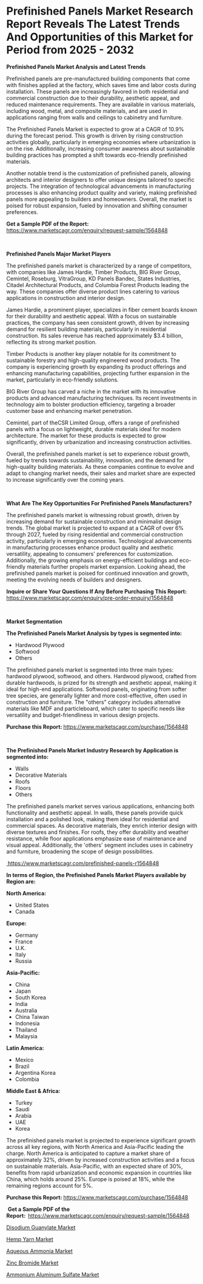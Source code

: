 <p><h1>Prefinished Panels Market Research Report Reveals The Latest Trends And Opportunities of this Market for Period from 2025 - 2032</h1></p><p><strong>Prefinished Panels Market Analysis and Latest Trends</strong></p>
<p><p>Prefinished panels are pre-manufactured building components that come with finishes applied at the factory, which saves time and labor costs during installation. These panels are increasingly favored in both residential and commercial construction due to their durability, aesthetic appeal, and reduced maintenance requirements. They are available in various materials, including wood, metal, and composite materials, and are used in applications ranging from walls and ceilings to cabinetry and furniture.</p><p>The Prefinished Panels Market is expected to grow at a CAGR of 10.9% during the forecast period. This growth is driven by rising construction activities globally, particularly in emerging economies where urbanization is on the rise. Additionally, increasing consumer awareness about sustainable building practices has prompted a shift towards eco-friendly prefinished materials. </p><p>Another notable trend is the customization of prefinished panels, allowing architects and interior designers to offer unique designs tailored to specific projects. The integration of technological advancements in manufacturing processes is also enhancing product quality and variety, making prefinished panels more appealing to builders and homeowners. Overall, the market is poised for robust expansion, fueled by innovation and shifting consumer preferences.</p></p>
<p><strong>Get a Sample PDF of the Report:&nbsp;</strong> <a href="https://www.marketscagr.com/enquiry/request-sample/1564848?utm_campaign=1868&utm_medium=2&utm_source=Github&utm_content=ia&utm_term=02042025&utm_id=prefinished-panels">https://www.marketscagr.com/enquiry/request-sample/1564848</a></p>
<p>&nbsp;</p>
<p><strong>Prefinished Panels Major Market Players</strong></p>
<p><p>The prefinished panels market is characterized by a range of competitors, with companies like James Hardie, Timber Products, BIG River Group, Cemintel, Roseburg, VitraGroup, KD Panels Bandec, States Industries, Citadel Architectural Products, and Columbia Forest Products leading the way. These companies offer diverse product lines catering to various applications in construction and interior design.</p><p>James Hardie, a prominent player, specializes in fiber cement boards known for their durability and aesthetic appeal. With a focus on sustainable practices, the company has seen consistent growth, driven by increasing demand for resilient building materials, particularly in residential construction. Its sales revenue has reached approximately $3.4 billion, reflecting its strong market position.</p><p>Timber Products is another key player notable for its commitment to sustainable forestry and high-quality engineered wood products. The company is experiencing growth by expanding its product offerings and enhancing manufacturing capabilities, projecting further expansion in the market, particularly in eco-friendly solutions.</p><p>BIG River Group has carved a niche in the market with its innovative products and advanced manufacturing techniques. Its recent investments in technology aim to bolster production efficiency, targeting a broader customer base and enhancing market penetration.</p><p>Cemintel, part of theCSR Limited Group, offers a range of prefinished panels with a focus on lightweight, durable materials ideal for modern architecture. The market for these products is expected to grow significantly, driven by urbanization and increasing construction activities.</p><p>Overall, the prefinished panels market is set to experience robust growth, fueled by trends towards sustainability, innovation, and the demand for high-quality building materials. As these companies continue to evolve and adapt to changing market needs, their sales and market share are expected to increase significantly over the coming years.</p></p>
<p>&nbsp;</p>
<p><strong>What Are The Key Opportunities For Prefinished Panels Manufacturers?</strong></p>
<p><p>The prefinished panels market is witnessing robust growth, driven by increasing demand for sustainable construction and minimalist design trends. The global market is projected to expand at a CAGR of over 6% through 2027, fueled by rising residential and commercial construction activity, particularly in emerging economies. Technological advancements in manufacturing processes enhance product quality and aesthetic versatility, appealing to consumers' preferences for customization. Additionally, the growing emphasis on energy-efficient buildings and eco-friendly materials further propels market expansion. Looking ahead, the prefinished panels market is poised for continued innovation and growth, meeting the evolving needs of builders and designers.</p></p>
<p><strong>Inquire or Share Your Questions If Any Before Purchasing This Report:</strong> <a href="https://www.marketscagr.com/enquiry/pre-order-enquiry/1564848?utm_campaign=1868&utm_medium=2&utm_source=Github&utm_content=ia&utm_term=02042025&utm_id=prefinished-panels">https://www.marketscagr.com/enquiry/pre-order-enquiry/1564848</a></p>
<p>&nbsp;</p>
<p><strong>Market Segmentation</strong></p>
<p><strong>The Prefinished Panels Market Analysis by types is segmented into:</strong></p>
<p><ul><li>Hardwood Plywood</li><li>Softwood</li><li>Others</li></ul></p>
<p><p>The prefinished panels market is segmented into three main types: hardwood plywood, softwood, and others. Hardwood plywood, crafted from durable hardwoods, is prized for its strength and aesthetic appeal, making it ideal for high-end applications. Softwood panels, originating from softer tree species, are generally lighter and more cost-effective, often used in construction and furniture. The "others" category includes alternative materials like MDF and particleboard, which cater to specific needs like versatility and budget-friendliness in various design projects.</p></p>
<p><strong>Purchase this Report:&nbsp;</strong><a href="https://www.marketscagr.com/purchase/1564848?utm_campaign=1868&utm_medium=2&utm_source=Github&utm_content=ia&utm_term=02042025&utm_id=prefinished-panels">https://www.marketscagr.com/purchase/1564848</a></p>
<p>&nbsp;</p>
<p><strong>The Prefinished Panels Market Industry Research by Application is segmented into:</strong></p>
<p><ul><li>Walls</li><li>Decorative Materials</li><li>Roofs</li><li>Floors</li><li>Others</li></ul></p>
<p><p>The prefinished panels market serves various applications, enhancing both functionality and aesthetic appeal. In walls, these panels provide quick installation and a polished look, making them ideal for residential and commercial spaces. As decorative materials, they enrich interior design with diverse textures and finishes. For roofs, they offer durability and weather resistance, while floor applications emphasize ease of maintenance and visual appeal. Additionally, the 'others' segment includes uses in cabinetry and furniture, broadening the scope of design possibilities.</p></p>
<p><a href="https://www.marketscagr.com/prefinished-panels-r1564848?utm_campaign=1868&utm_medium=2&utm_source=Github&utm_content=ia&utm_term=02042025&utm_id=prefinished-panels">&nbsp;https://www.marketscagr.com/prefinished-panels-r1564848</a></p>
<p><strong>In terms of Region, the Prefinished Panels Market Players available by Region are:</strong></p>
<p>
    <p> <strong> North America: </strong>
        <ul>
            <li>United States</li>
            <li>Canada</li>
        </ul>
        </p> 
    <p> <strong> Europe: </strong>
        <ul>
            <li>Germany</li>
            <li>France</li>
            <li>U.K.</li>
            <li>Italy</li>
            <li>Russia</li>
        </ul>
        </p> 
    <p> <strong> Asia-Pacific: </strong>
        <ul>
            <li>China</li>
            <li>Japan</li>
            <li>South Korea</li>
            <li>India</li>
            <li>Australia</li>
            <li>China Taiwan</li>
            <li>Indonesia</li>
            <li>Thailand</li>
            <li>Malaysia</li>
        </ul>
        </p> 
    <p> <strong> Latin America: </strong>
        <ul>
            <li>Mexico</li>
            <li>Brazil</li>
            <li>Argentina Korea</li>
            <li>Colombia</li>
        </ul>
        </p> 
    <p> <strong> Middle East & Africa: </strong>
        <ul>
            <li>Turkey</li>
            <li>Saudi</li>
            <li>Arabia</li>
            <li>UAE</li>
            <li>Korea</li>
        </ul>
    </p>
    </p>
<p><p>The prefinished panels market is projected to experience significant growth across all key regions, with North America and Asia-Pacific leading the charge. North America is anticipated to capture a market share of approximately 32%, driven by increased construction activities and a focus on sustainable materials. Asia-Pacific, with an expected share of 30%, benefits from rapid urbanization and economic expansion in countries like China, which holds around 25%. Europe is poised at 18%, while the remaining regions account for 5%.</p></p>
<p><strong>Purchase this Report: </strong><a href="https://www.marketscagr.com/purchase/1564848?utm_campaign=1868&utm_medium=2&utm_source=Github&utm_content=ia&utm_term=02042025&utm_id=prefinished-panels">https://www.marketscagr.com/purchase/1564848</a></p>
<p>&nbsp;<strong>Get a Sample PDF of the Report:&nbsp;&nbsp;</strong><a href="https://www.marketscagr.com/enquiry/request-sample/1564848?utm_campaign=1868&utm_medium=2&utm_source=Github&utm_content=ia&utm_term=02042025&utm_id=prefinished-panels">https://www.marketscagr.com/enquiry/request-sample/1564848</a></p>
<p><strong></strong></p>
<p><p><a href="https://github.com/knazsdadeyvw/Market-Research-Report-List-1/blob/main/disodium-guanylate-market.md?utm_campaign=1868&utm_medium=2&utm_source=Github&utm_content=ia&utm_term=02042025&utm_id=prefinished-panels">Disodium Guanylate Market</a></p><p><a href="https://github.com/nyanikumchu/Market-Research-Report-List-1/blob/main/hemp-yarn-market.md?utm_campaign=1868&utm_medium=2&utm_source=Github&utm_content=ia&utm_term=02042025&utm_id=prefinished-panels">Hemp Yarn Market</a></p><p><a href="https://github.com/goliareanoyh/Market-Research-Report-List-1/blob/main/aqueous-ammonia-market.md?utm_campaign=1868&utm_medium=2&utm_source=Github&utm_content=ia&utm_term=02042025&utm_id=prefinished-panels">Aqueous Ammonia Market</a></p><p><a href="https://github.com/aarenlazosw3/Market-Research-Report-List-1/blob/main/zinc-bromide-market.md?utm_campaign=1868&utm_medium=2&utm_source=Github&utm_content=ia&utm_term=02042025&utm_id=prefinished-panels">Zinc Bromide Market</a></p><p><a href="https://github.com/naanaafranxu/Market-Research-Report-List-1/blob/main/ammonium-aluminum-sulfate-market.md?utm_campaign=1868&utm_medium=2&utm_source=Github&utm_content=ia&utm_term=02042025&utm_id=prefinished-panels">Ammonium Aluminum Sulfate Market</a></p></p>